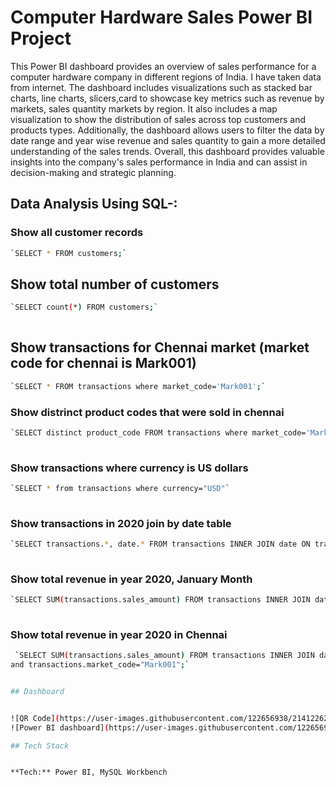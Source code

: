 
# Computer Hardware Sales Power BI Project

This Power BI dashboard provides an overview of sales performance for a computer hardware company in different regions of India. I have taken data from internet. The dashboard includes visualizations such as stacked bar charts, line charts, slicers,card to showcase key metrics such as revenue by markets, sales quantity markets by region. It also includes a map visualization to show the distribution of sales across top customers and products types. Additionally, the dashboard allows users to filter the data by date range and year wise revenue and sales quantity to gain a more detailed understanding of the sales trends. Overall, this dashboard provides valuable insights into the company's sales performance in India and can assist in decision-making and strategic planning.


## Data Analysis Using SQL-:
### Show all customer records


```bash
`SELECT * FROM customers;`
```
## Show total number of customers

```bash
`SELECT count(*) FROM customers;`
  
```
## Show transactions for Chennai market (market code for chennai is Mark001)

```bash
`SELECT * FROM transactions where market_code='Mark001';`
```
### Show distrinct product codes that were sold in chennai
```bash
`SELECT distinct product_code FROM transactions where market_code='Mark001';`
  
```
### Show transactions where currency is US dollars
```bash
`SELECT * from transactions where currency="USD"`
  
```
### Show transactions in 2020 join by date table
```bash
`SELECT transactions.*, date.* FROM transactions INNER JOIN date ON transactions.order_date=date.date where date.year=2020;`
  
```
### Show total revenue in year 2020, January Month
```bash
`SELECT SUM(transactions.sales_amount) FROM transactions INNER JOIN date ON transactions.order_date=date.date where date.year=2020 and and date.month_name="January" and (transactions.currency="INR" or transactions.currency="USD");`
  
```
###  Show total revenue in year 2020 in Chennai
```bash
 `SELECT SUM(transactions.sales_amount) FROM transactions INNER JOIN date ON transactions.order_date=date.date where date.year=2020
and transactions.market_code="Mark001";`


## Dashboard


![QR Code](https://user-images.githubusercontent.com/122656938/214122624-769a6270-5edd-45d6-9e65-06ec7b5f72c9.jpg)
![Power BI dashboard](https://user-images.githubusercontent.com/122656938/214121654-7b087426-aa3b-4e29-a4e5-4a1ce79d257e.gif)

## Tech Stack


**Tech:** Power BI, MySQL Workbench



